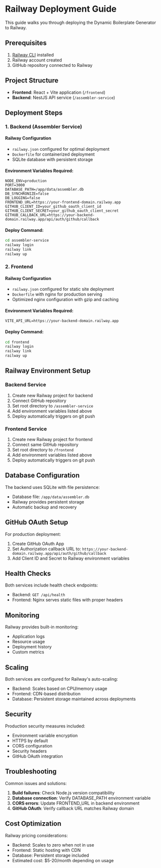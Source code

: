 # Railway Deployment Guide

This guide walks you through deploying the Dynamic Boilerplate Generator to Railway.

## Prerequisites

1. [Railway CLI](https://docs.railway.app/develop/cli) installed
2. Railway account created
3. GitHub repository connected to Railway

## Project Structure

- **Frontend**: React + Vite application (`/frontend`)
- **Backend**: NestJS API service (`/assembler-service`)

## Deployment Steps

### 1. Backend (Assembler Service)

#### Railway Configuration
- `railway.json` configured for optimal deployment
- `Dockerfile` for containerized deployment
- SQLite database with persistent storage

#### Environment Variables Required:
```env
NODE_ENV=production
PORT=3000
DATABASE_PATH=/app/data/assembler.db
DB_SYNCHRONIZE=false
DB_LOGGING=false
FRONTEND_URL=https://your-frontend-domain.railway.app
GITHUB_CLIENT_ID=your_github_oauth_client_id
GITHUB_CLIENT_SECRET=your_github_oauth_client_secret
GITHUB_CALLBACK_URL=https://your-backend-domain.railway.app/api/auth/github/callback
```

#### Deploy Command:
```bash
cd assembler-service
railway login
railway link
railway up
```

### 2. Frontend

#### Railway Configuration
- `railway.json` configured for static site deployment
- `Dockerfile` with nginx for production serving
- Optimized nginx configuration with gzip and caching

#### Environment Variables Required:
```env
VITE_API_URL=https://your-backend-domain.railway.app
```

#### Deploy Command:
```bash
cd frontend
railway login
railway link
railway up
```

## Railway Environment Setup

### Backend Service
1. Create new Railway project for backend
2. Connect GitHub repository
3. Set root directory to `/assembler-service`
4. Add environment variables listed above
5. Deploy automatically triggers on git push

### Frontend Service
1. Create new Railway project for frontend
2. Connect same GitHub repository
3. Set root directory to `/frontend`
4. Add environment variables listed above
5. Deploy automatically triggers on git push

## Database Configuration

The backend uses SQLite with file persistence:
- Database file: `/app/data/assembler.db`
- Railway provides persistent storage
- Automatic backup and recovery

## GitHub OAuth Setup

For production deployment:
1. Create GitHub OAuth App
2. Set Authorization callback URL to: `https://your-backend-domain.railway.app/api/auth/github/callback`
3. Add Client ID and Secret to Railway environment variables

## Health Checks

Both services include health check endpoints:
- Backend: `GET /api/health`
- Frontend: Nginx serves static files with proper headers

## Monitoring

Railway provides built-in monitoring:
- Application logs
- Resource usage
- Deployment history
- Custom metrics

## Scaling

Both services are configured for Railway's auto-scaling:
- Backend: Scales based on CPU/memory usage
- Frontend: CDN-based distribution
- Database: Persistent storage maintained across deployments

## Security

Production security measures included:
- Environment variable encryption
- HTTPS by default
- CORS configuration
- Security headers
- GitHub OAuth integration

## Troubleshooting

Common issues and solutions:

1. **Build failures**: Check Node.js version compatibility
2. **Database connection**: Verify DATABASE_PATH environment variable
3. **CORS errors**: Update FRONTEND_URL in backend environment
4. **GitHub OAuth**: Verify callback URL matches Railway domain

## Cost Optimization

Railway pricing considerations:
- Backend: Scales to zero when not in use
- Frontend: Static hosting with CDN
- Database: Persistent storage included
- Estimated cost: $5-20/month depending on usage